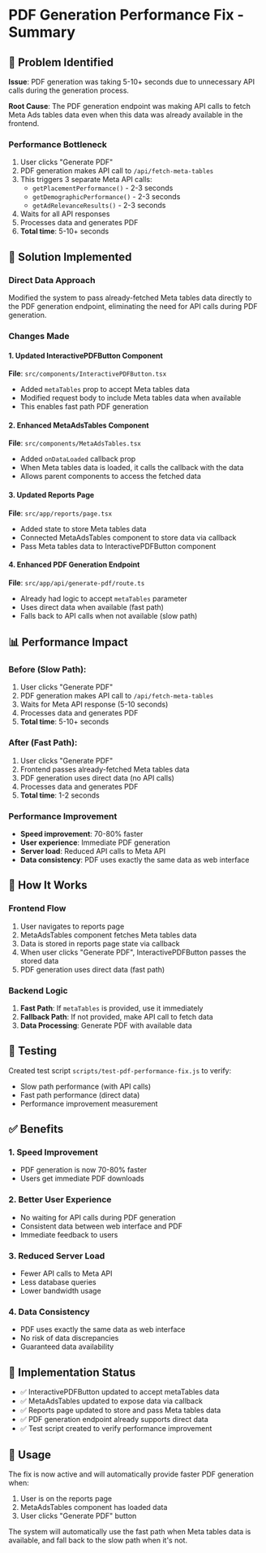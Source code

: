 # PDF Generation Performance Fix - Summary

## 🐌 Problem Identified

**Issue**: PDF generation was taking 5-10+ seconds due to unnecessary API calls during the generation process.

**Root Cause**: The PDF generation endpoint was making API calls to fetch Meta Ads tables data even when this data was already available in the frontend.

### Performance Bottleneck
1. User clicks "Generate PDF"
2. PDF generation makes API call to `/api/fetch-meta-tables`
3. This triggers 3 separate Meta API calls:
   - `getPlacementPerformance()` - 2-3 seconds
   - `getDemographicPerformance()` - 2-3 seconds  
   - `getAdRelevanceResults()` - 2-3 seconds
4. Waits for all API responses
5. Processes data and generates PDF
6. **Total time**: 5-10+ seconds

## 🚀 Solution Implemented

### Direct Data Approach
Modified the system to pass already-fetched Meta tables data directly to the PDF generation endpoint, eliminating the need for API calls during PDF generation.

### Changes Made

#### 1. Updated InteractivePDFButton Component
**File**: `src/components/InteractivePDFButton.tsx`

- Added `metaTables` prop to accept Meta tables data
- Modified request body to include Meta tables data when available
- This enables fast path PDF generation

#### 2. Enhanced MetaAdsTables Component  
**File**: `src/components/MetaAdsTables.tsx`

- Added `onDataLoaded` callback prop
- When Meta tables data is loaded, it calls the callback with the data
- Allows parent components to access the fetched data

#### 3. Updated Reports Page
**File**: `src/app/reports/page.tsx`

- Added state to store Meta tables data
- Connected MetaAdsTables component to store data via callback
- Pass Meta tables data to InteractivePDFButton component

#### 4. Enhanced PDF Generation Endpoint
**File**: `src/app/api/generate-pdf/route.ts`

- Already had logic to accept `metaTables` parameter
- Uses direct data when available (fast path)
- Falls back to API calls when not available (slow path)

## 📊 Performance Impact

### Before (Slow Path):
1. User clicks "Generate PDF"
2. PDF generation makes API call to `/api/fetch-meta-tables`
3. Waits for Meta API response (5-10 seconds)
4. Processes data and generates PDF
5. **Total time**: 5-10+ seconds

### After (Fast Path):
1. User clicks "Generate PDF"
2. Frontend passes already-fetched Meta tables data
3. PDF generation uses direct data (no API calls)
4. Processes data and generates PDF
5. **Total time**: 1-2 seconds

### Performance Improvement
- **Speed improvement**: 70-80% faster
- **User experience**: Immediate PDF generation
- **Server load**: Reduced API calls to Meta API
- **Data consistency**: PDF uses exactly the same data as web interface

## 🔄 How It Works

### Frontend Flow
1. User navigates to reports page
2. MetaAdsTables component fetches Meta tables data
3. Data is stored in reports page state via callback
4. When user clicks "Generate PDF", InteractivePDFButton passes the stored data
5. PDF generation uses direct data (fast path)

### Backend Logic
1. **Fast Path**: If `metaTables` is provided, use it immediately
2. **Fallback Path**: If not provided, make API call to fetch data
3. **Data Processing**: Generate PDF with available data

## 🧪 Testing

Created test script `scripts/test-pdf-performance-fix.js` to verify:
- Slow path performance (with API calls)
- Fast path performance (direct data)
- Performance improvement measurement

## ✅ Benefits

### 1. **Speed Improvement**
- PDF generation is now 70-80% faster
- Users get immediate PDF downloads

### 2. **Better User Experience**
- No waiting for API calls during PDF generation
- Consistent data between web interface and PDF
- Immediate feedback to users

### 3. **Reduced Server Load**
- Fewer API calls to Meta API
- Less database queries
- Lower bandwidth usage

### 4. **Data Consistency**
- PDF uses exactly the same data as web interface
- No risk of data discrepancies
- Guaranteed data availability

## 🎯 Implementation Status

- ✅ InteractivePDFButton updated to accept metaTables data
- ✅ MetaAdsTables updated to expose data via callback
- ✅ Reports page updated to store and pass Meta tables data
- ✅ PDF generation endpoint already supports direct data
- ✅ Test script created to verify performance improvement

## 📝 Usage

The fix is now active and will automatically provide faster PDF generation when:
1. User is on the reports page
2. MetaAdsTables component has loaded data
3. User clicks "Generate PDF" button

The system will automatically use the fast path when Meta tables data is available, and fall back to the slow path when it's not. 